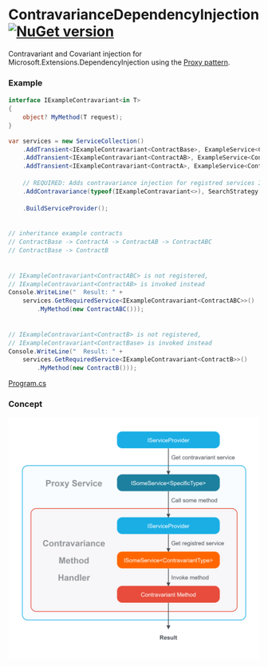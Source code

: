 # ContravarianceDependencyInjection [![NuGet version](https://badge.fury.io/nu/ContravarianceDependencyInjection.svg?7)](http://badge.fury.io/nu/ContravarianceDependencyInjection)
Contravariant and Covariant injection for Microsoft.Extensions.DependencyInjection using the [Proxy pattern](https://en.wikipedia.org/wiki/Proxy_pattern).

### Example
```C#
interface IExampleContravariant<in T>
{
    object? MyMethod(T request);
}
```
```C#
var services = new ServiceCollection()
    .AddTransient<IExampleContravariant<ContractBase>, ExampleService<ContractBase>>()
    .AddTransient<IExampleContravariant<ContractAB>, ExampleService<ContractAB>>()
    .AddTransient<IExampleContravariant<ContractA>, ExampleService<ContractA>>()

    // REQUIRED: Adds contravariance injection for registred services IExampleContravariant
    .AddContravariance(typeof(IExampleContravariant<>), SearchStrategy.MaxCloser)

    .BuildServiceProvider();


// inheritance example contracts
// ContractBase -> ContractA -> ContractAB -> ContractABC
// ContractBase -> ContractB


// IExampleContravariant<ContractABC> is not registered,
// IExampleContravariant<ContractAB> is invoked instead 
Console.WriteLine("  Result: " +
    services.GetRequiredService<IExampleContravariant<ContractABC>>()
        .MyMethod(new ContractABC()));


// IExampleContravariant<ContractB> is not registered,
// IExampleContravariant<ContractBase> is invoked instead 
Console.WriteLine("  Result: " +
    services.GetRequiredService<IExampleContravariant<ContractB>>()
        .MyMethod(new ContractB()));
```

[Program.cs](https://github.com/mustaddon/ContravarianceDependencyInjection/blob/main/Example/Program.cs)

### Concept
<!-- [![](https://raw.githubusercontent.com/mustaddon/ContravarianceDependencyInjection/master/dgrm.png)](https://app.dgrm.net/?u=https://raw.githubusercontent.com/mustaddon/ContravarianceDependencyInjection/master/dgrm.png) -->
[<img src="https://raw.githubusercontent.com/mustaddon/ContravarianceDependencyInjection/master/dgrm.png" width="600" />](https://app.dgrm.net/?u=https://raw.githubusercontent.com/mustaddon/ContravarianceDependencyInjection/master/dgrm.png)

